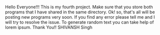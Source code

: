 Hello Everyone!!!
This is my fourth project.
Make sure that you store both programs that I have shared in the same directory.
Ok! so, that's all  will be posting new programs very soon.
If you find any error please tell me and I will try to resolve the issue.
To generate random text you can take help of lorem ipsum. 
Thank You!!
SHIVANSH Singh
